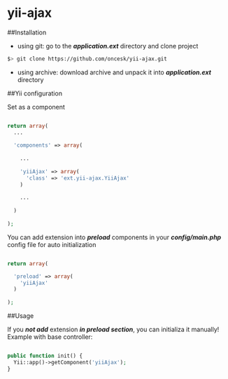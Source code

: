 yii-ajax
========

##Installation

 - using git: go to the ***application.ext*** directory and clone project<bR>

```bash
$> git clone https://github.com/oncesk/yii-ajax.git
```
 - using archive: download archive and unpack it into ***application.ext*** directory

##Yii configuration

Set as a component


```php

return array(
  ...
  
  'components' => array(
  
    ...
    
    'yiiAjax' => array(
      'class' => 'ext.yii-ajax.YiiAjax'
    )
    
    ...
    
  )
  
);

```

You can add extension into ***preload*** components in your ***config/main.php*** config file for auto initialization

```php

return array(

  'preload' => array(
    'yiiAjax'
  )
  
);

```

##Usage

If you ***not add***  extension ***in preload section***, you can initializa it manually!<br>
Example with base controller:

```php

public function init() {
  Yii::app()->getComponent('yiiAjax');
}

```

